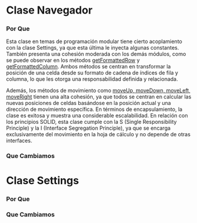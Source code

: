 # Clase Navegador
### Por Que
Esta clase en temas de programación modular tiene cierto acoplamiento con la clase Settings, ya que esta última le inyecta algunas constantes. También presenta una cohesión moderada con los demás módulos, como se puede observar en los métodos [getFormattedRow](https://github.com/pablarce/23-24-IdSw2-SDD/blob/9bb3ba620abd97635bd97d2da741642bc47f5f8b/pyHojaDeCalculo/Utils/Controller/Navigator.java#L4) y [getFormattedColumn](https://github.com/pablarce/23-24-IdSw2-SDD/blob/9bb3ba620abd97635bd97d2da741642bc47f5f8b/pyHojaDeCalculo/Utils/Controller/Navigator.java#L8). Ambos métodos se centran en transformar la posición de una celda desde su formato de cadena de índices de fila y columna, lo que les otorga una responsabilidad definida y relacionada.

Además, los métodos de movimiento como [moveUp, moveDown, moveLeft, moveRight](https://github.com/pablarce/23-24-IdSw2-SDD/blob/9bb3ba620abd97635bd97d2da741642bc47f5f8b/pyHojaDeCalculo/Utils/Controller/Navigator.java#L28) tienen una alta cohesión, ya que todos se centran en calcular las nuevas posiciones de celdas basándose en la posición actual y una dirección de movimiento específica. En términos de encapsulamiento, la clase es exitosa y muestra una considerable escalabilidad. En relación con los principios SOLID, esta clase cumple con la S (Single Responsibility Principle) y la I (Interface Segregation Principle), ya que se encarga exclusivamente del movimiento en la hoja de cálculo y no depende de otras interfaces. 

### Que Cambiamos

# Clase Settings
### Por Que
### Que Cambiamos
